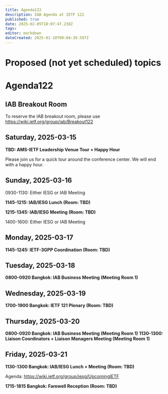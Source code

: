 ```yaml
---
title: Agenda122
description: IAB Agenda at IETF 122
published: true
date: 2025-02-05T18:07:47.238Z
tags: 
editor: markdown
dateCreated: 2025-01-10T00:04:39.597Z
---
```


# Proposed (not yet scheduled) topics


# Agenda122

## IAB Breakout Room

To reserve the IAB breakout room, please use https://wiki.ietf.org/group/iab/Breakout122

## Saturday, 2025-03-15

**TBD: AMS-IETF Leadership Venue Tour + Happy Hour**

Please join us for a quick tour around the conference center. We will end with a happy hour. 


## Sunday, 2025-03-16

0930-1130: Either IESG or IAB Meeting

**1145-1215: IAB/IESG Lunch (Room: TBD)**

**1215-1345: IAB/IESG Meeting (Room: TBD)** 

1400-1600: Either IESG or IAB Meeting


## Monday, 2025-03-17

**1145-1245: IETF-3GPP Coordination (Room: TBD)**


## Tuesday, 2025-03-18

**0800-0920 Bangkok: IAB Business Meeting (Meeting Room 1)**


## Wednesday, 2025-03-19

**1700-1900 Bangkok: IETF 121 Plenary (Room: TBD)**

## Thursday, 2025-03-20

**0800-0920 Bangkok: IAB Business Meeting (Meeting Room 1)**
**1130-1300: Liaison Coordinators + Liaison Managers Meeting (Meeting Room 1)**

## Friday, 2025-03-21

**1130-1300 Bangkok: IAB/IESG Lunch + Meeting (Room: TBD)** 

Agenda: https://wiki.ietf.org/group/iesg/UpcomingIETF


**1715-1815 Bangkok: Farewell Reception (Room: TBD)**



